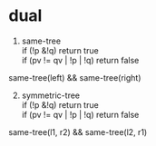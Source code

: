 # dual    
1. same-tree    
  if (!p &!q) return true    
  if (pv != qv | !p | !q) return false    
    
  same-tree(left) && same-tree(right)    
    
2. symmetric-tree    
  if (!p &!q) return true    
  if (pv != qv | !p | !q) return false    
    
  same-tree(l1, r2) && same-tree(l2, r1)    
        
